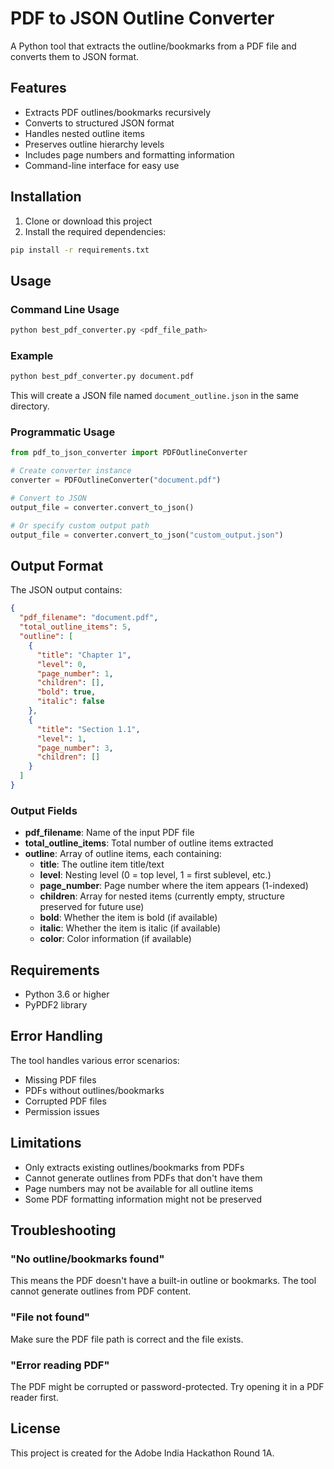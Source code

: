 # PDF to JSON Outline Converter

A Python tool that extracts the outline/bookmarks from a PDF file and converts them to JSON format.

## Features

- Extracts PDF outlines/bookmarks recursively
- Converts to structured JSON format
- Handles nested outline items
- Preserves outline hierarchy levels
- Includes page numbers and formatting information
- Command-line interface for easy use

## Installation

1. Clone or download this project
2. Install the required dependencies:

```bash
pip install -r requirements.txt
```

## Usage

### Command Line Usage

```bash
python best_pdf_converter.py <pdf_file_path>
```

### Example

```bash
python best_pdf_converter.py document.pdf
```

This will create a JSON file named `document_outline.json` in the same directory.

### Programmatic Usage

```python
from pdf_to_json_converter import PDFOutlineConverter

# Create converter instance
converter = PDFOutlineConverter("document.pdf")

# Convert to JSON
output_file = converter.convert_to_json()

# Or specify custom output path
output_file = converter.convert_to_json("custom_output.json")
```

## Output Format

The JSON output contains:

```json
{
  "pdf_filename": "document.pdf",
  "total_outline_items": 5,
  "outline": [
    {
      "title": "Chapter 1",
      "level": 0,
      "page_number": 1,
      "children": [],
      "bold": true,
      "italic": false
    },
    {
      "title": "Section 1.1",
      "level": 1,
      "page_number": 3,
      "children": []
    }
  ]
}
```

### Output Fields

- **pdf_filename**: Name of the input PDF file
- **total_outline_items**: Total number of outline items extracted
- **outline**: Array of outline items, each containing:
  - **title**: The outline item title/text
  - **level**: Nesting level (0 = top level, 1 = first sublevel, etc.)
  - **page_number**: Page number where the item appears (1-indexed)
  - **children**: Array for nested items (currently empty, structure preserved for future use)
  - **bold**: Whether the item is bold (if available)
  - **italic**: Whether the item is italic (if available)
  - **color**: Color information (if available)

## Requirements

- Python 3.6 or higher
- PyPDF2 library

## Error Handling

The tool handles various error scenarios:

- Missing PDF files
- PDFs without outlines/bookmarks
- Corrupted PDF files
- Permission issues

## Limitations

- Only extracts existing outlines/bookmarks from PDFs
- Cannot generate outlines from PDFs that don't have them
- Page numbers may not be available for all outline items
- Some PDF formatting information might not be preserved

## Troubleshooting

### "No outline/bookmarks found"
This means the PDF doesn't have a built-in outline or bookmarks. The tool cannot generate outlines from PDF content.

### "File not found"
Make sure the PDF file path is correct and the file exists.

### "Error reading PDF"
The PDF might be corrupted or password-protected. Try opening it in a PDF reader first.

## License

This project is created for the Adobe India Hackathon Round 1A. 
